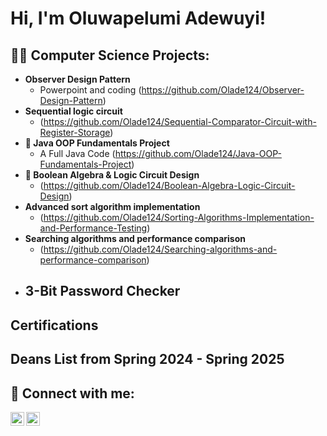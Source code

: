 <h1>Hi, I'm Oluwapelumi Adewuyi! 

<h2>👨‍💻 Computer Science Projects:</h2>

- <b>Observer Design Pattern </b>
  - Powerpoint and coding (https://github.com/Olade124/Observer-Design-Pattern)
- <b>Sequential logic circuit</b>
  - (https://github.com/Olade124/Sequential-Comparator-Circuit-with-Register-Storage)
- <b>📘 Java OOP Fundamentals Project</b>
  - A Full Java Code (https://github.com/Olade124/Java-OOP-Fundamentals-Project)
- <b>🔣 Boolean Algebra & Logic Circuit Design</b>
  - (https://github.com/Olade124/Boolean-Algebra-Logic-Circuit-Design)
- <b>Advanced sort algorithm implementation</b>
  - (https://github.com/Olade124/Sorting-Algorithms-Implementation-and-Performance-Testing)
- <b> Searching algorithms and performance comparison</b>
  - (https://github.com/Olade124/Searching-algorithms-and-performance-comparison)
- <b> 3-Bit Password Checker</b>
  -

<h2> Certifications <h2> 
Deans List from Spring 2024 - Spring 2025
<h2> 🤳 Connect with me:</h2>

[<img align="left" alt="JoshMadakor | LinkedIn" width="22px" src="https://cdn.jsdelivr.net/npm/simple-icons@v3/icons/linkedin.svg" />][linkedin]
[<img align="left" alt="JoshMadakor | Instagram" width="22px" src="https://cdn.jsdelivr.net/npm/simple-icons@v3/icons/instagram.svg" />][instagram]



[instagram]: https://www.instagram.com/ad3wuy1_/
[linkedin]: https://www.linkedin.com/in/oluwapelumi-adewuyi-932a13315/



<!--
**Olade124/olade124** is a ✨ _special_ ✨ repository because its `README.md` (this file) appears on your GitHub profile.

Here are some ideas to get you started:

- 🔭 I’m currently working on ...
- 🌱 I’m currently learning ...
- 👯 I’m looking to collaborate on ...
- 🤔 I’m looking for help with ...
- 💬 Ask me about ...
- 📫 How to reach me: ...
- 😄 Pronouns: ...
- ⚡ Fun fact: ...
-->
